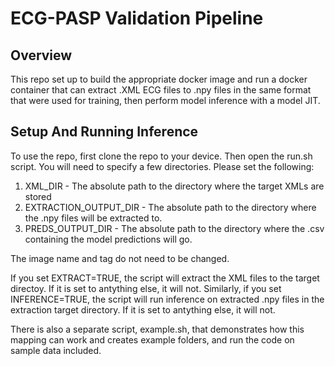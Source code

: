 # ECG-PASP Validation Pipeline

## Overview
This repo set up to build the appropriate docker image and run a docker container that can extract .XML ECG files to .npy files in the same format that were used for training, then perform model inference with a model JIT.

## Setup And Running Inference

To use the repo, first clone the repo to your device. Then open the run.sh script. You will need to specify a few directories. Please set the following: 

1) XML_DIR - The absolute path to the directory where the target XMLs are stored 
2) EXTRACTION_OUTPUT_DIR - The absolute path to the directory where the .npy files will be extracted to. 
3) PREDS_OUTPUT_DIR - The absolute path to the directory where the .csv containing the model predictions will go. 

The image name and tag do not need to be changed. 

If you set EXTRACT=TRUE, the script will extract the XML files to the target directoy. If it is set to antything else, it will not. Similarly, if you set INFERENCE=TRUE, the script will run inference on extracted .npy files in the extraction target directory. If it is set to antything else, it will not. 

There is also a separate script, example.sh, that demonstrates how this mapping can work and creates example folders, and run the code on sample data included. 
